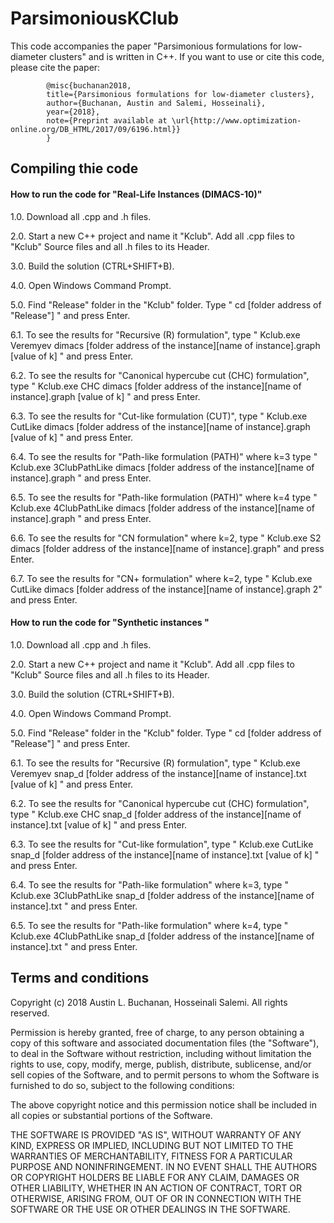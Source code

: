 # ParsimoniousKClub
This code accompanies the paper "Parsimonious formulations for low-diameter clusters" and is written in C++. If you want to use or cite this code, please cite the paper:   

            @misc{buchanan2018,
            title={Parsimonious formulations for low-diameter clusters},
            author={Buchanan, Austin and Salemi, Hosseinali},
            year={2018},
            note={Preprint available at \url{http://www.optimization-online.org/DB_HTML/2017/09/6196.html}}
            } 


Compiling thie code
--------------------
#### How to run the code for "Real-Life Instances (DIMACS-10)"

1.0. Download all .cpp and .h files.

2.0. Start a new C++ project and name it "Kclub". Add all .cpp files to "Kclub" Source files and all .h files to its Header.   

3.0. Build the solution (CTRL+SHIFT+B). 

4.0. Open Windows Command Prompt.

5.0. Find "Release" folder in the "Kclub" folder. Type " cd [folder address of "Release"] " and press Enter. 

6.1. To see the results for "Recursive (R) formulation", type " Kclub.exe Veremyev dimacs [folder address of the instance]\[name of instance].graph [value of k] " and press Enter. 

6.2. To see the results for "Canonical hypercube cut (CHC) formulation", type " Kclub.exe CHC dimacs [folder address of the instance]\[name of instance].graph [value of k] " and press Enter.

6.3. To see the results for "Cut-like formulation (CUT)", type " Kclub.exe CutLike dimacs [folder address of the instance]\[name of instance].graph [value of k] " and press Enter.
 
6.4. To see the results for "Path-like formulation (PATH)" where k=3 type " Kclub.exe 3ClubPathLike dimacs [folder address of the instance]\[name of instance].graph " and press Enter.

6.5. To see the results for "Path-like formulation (PATH)" where k=4 type " Kclub.exe 4ClubPathLike dimacs [folder address of the instance]\[name of instance].graph " and press Enter.

6.6. To see the results for "CN formulation" where k=2, type " Kclub.exe S2 dimacs [folder address of the instance]\[name of instance].graph" and press Enter.

6.7. To see the results for "CN+ formulation" where k=2, type " Kclub.exe CutLike dimacs [folder address of the instance]\[name of instance].graph 2" and press Enter.


#### How to run the code for "Synthetic instances "

1.0. Download all .cpp and .h files.

2.0. Start a new C++ project and name it "Kclub". Add all .cpp files to "Kclub" Source files and all .h files to its Header.   

3.0. Build the solution (CTRL+SHIFT+B). 

4.0. Open Windows Command Prompt.

5.0. Find "Release" folder in the "Kclub" folder. Type " cd [folder address of "Release"] " and press Enter. 

6.1. To see the results for "Recursive (R) formulation", type " Kclub.exe Veremyev snap_d [folder address of the instance]\[name of instance].txt [value of k] " and press Enter. 

6.2. To see the results for "Canonical hypercube cut (CHC) formulation", type " Kclub.exe CHC snap_d [folder address of the instance]\[name of instance].txt [value of k] " and press Enter. 

6.3. To see the results for "Cut-like formulation", type " Kclub.exe CutLike snap_d [folder address of the instance]\[name of instance].txt [value of k] " and press Enter. 

6.4. To see the results for "Path-like formulation" where k=3, type " Kclub.exe 3ClubPathLike snap_d [folder address of the instance]\[name of instance].txt " and press Enter. 

6.5. To see the results for "Path-like formulation" where k=4, type " Kclub.exe 4ClubPathLike snap_d [folder address of the instance]\[name of instance].txt " and press Enter. 



Terms and conditions
--------------------
Copyright (c) 2018 Austin L. Buchanan, Hosseinali Salemi. All rights reserved.

Permission is hereby granted, free of charge, to any person obtaining a copy
of this software and associated documentation files (the "Software"), to deal
in the Software without restriction, including without limitation the rights
to use, copy, modify, merge, publish, distribute, sublicense, and/or sell
copies of the Software, and to permit persons to whom the Software is
furnished to do so, subject to the following conditions:

The above copyright notice and this permission notice shall be included in all
copies or substantial portions of the Software.

THE SOFTWARE IS PROVIDED "AS IS", WITHOUT WARRANTY OF ANY KIND, EXPRESS OR
IMPLIED, INCLUDING BUT NOT LIMITED TO THE WARRANTIES OF MERCHANTABILITY,
FITNESS FOR A PARTICULAR PURPOSE AND NONINFRINGEMENT. IN NO EVENT SHALL THE
AUTHORS OR COPYRIGHT HOLDERS BE LIABLE FOR ANY CLAIM, DAMAGES OR OTHER
LIABILITY, WHETHER IN AN ACTION OF CONTRACT, TORT OR OTHERWISE, ARISING FROM,
OUT OF OR IN CONNECTION WITH THE SOFTWARE OR THE USE OR OTHER DEALINGS IN THE
SOFTWARE.
